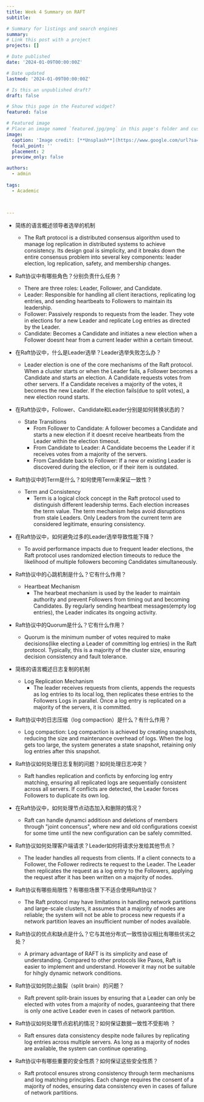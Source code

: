 ```yaml
---
title: Week 4 Summary on RAFT
subtitle:  

# Summary for listings and search engines
summary:  
# Link this post with a project
projects: []

# Date published
date: '2024-01-09T00:00:00Z'

# Date updated
lastmod: '2024-01-09T00:00:00Z'

# Is this an unpublished draft?
draft: false

# Show this page in the Featured widget?
featured: false

# Featured image
# Place an image named `featured.jpg/png` in this page's folder and customize its options here.
image:
  caption: 'Image credit: [**Unsplash**](https://www.google.com/url?sa=i&url=https%3A%2F%2Fwww.infoworld.com%2Farticle%2F3353419%2Fwhats-new-in-c-plus-plus-20-modules-concepts-and-coroutines.html&psig=AOvVaw2prJcUqHmpVgKux1hWeqzl&ust=1705000798871000&source=images&cd=vfe&opi=89978449&ved=0CBMQjRxqFwoTCOjWvozF04MDFQAAAAAdAAAAABAI)'
  focal_point: ''
  placement: 2
  preview_only: false

authors:
  - admin
 
tags:
  - Academic
 

  
---
```


- 简练的语言概述领导者选举的机制
	- The Raft protocol is a distributed consensus algorithm used to manage log replication in distributed systems to achieve consistency. Its design goal is simplicity, and it breaks down the entire consensus problem into several key components: leader election, log replication, safety, and membership changes. 

- Raft协议中有哪些角色？分别负责什么任务？ 
    - There are three roles: Leader, Follower, and Candidate.
	- Leader: Responsible for handling  all client iteractions, replicating log entries, and sending heartbeats to Followers to maintain its leadership. 
	- Follower: Passively responds to requests from the leader. They vote in elections for a new Leader and replicate Log entries as directed by the Leader. 
	- Candidate: Becomes a Candidate and initiates a new election when a Follower doesnt hear from a current leader within a certain timeout. 
- 在Raft协议中，什么是Leader选举？Leader选举失败怎么办？
	- Leader election is one of the core mechanisms of the Raft protocol. When a cluster starts or when the Leader fails, a Follower becomes a Candidate and starts an election. A Candidate requests votes from other servers. If a Candidate receives a majority of the votes, it becomes the new Leader. If the election fails(due to split votes), a new election round starts. 
- 在Raft协议中，Follower、Candidate和Leader分别是如何转换状态的？
	- State Transitions 
		- From Follower to Candidate: A follower becomes a Candidate and starts a new election if it doesnt receive heartbeats from the Leader within the election timeout.
		- From Candidate to Leader: A Candidate becoems the Leader if it receives votes from a majority of the servers. 
		- From Candidate back to Follower: If a new or existing Leader is discovered during the election, or if their item is outdated. 

- Raft协议中的Term是什么？如何使用Term来保证一致性？
	- Term and Consistency
		- Term is a logical clock concept in the Raft protocol used to distinguish different leadership terms. Each election increases the term value. The term mechanism helps avoid disruptions from stale Leaders. Only Leaders from the current term are considered legitimate, ensuring consistency. 
- 在Raft协议中，如何避免过多的Leader选举导致性能下降？
	- To avoid performance impacts due to frequent leader elections, the Raft protocol uses randomized election timeouts to reduce the likelihood of multiple followers becoming Candidates simultaneously. 
- Raft协议中的心跳机制是什么？它有什么作用？
	- Heartbeat Mechanism
		- The hearbeat mechanism is used by the leader to maintain authority and prevent Followers from timing out and becoming Candidates. By regularly sending heartbeat messages(empty log entries), the Leader indicates its ongoing activity. 
- Raft协议中的Quorum是什么？它有什么作用？
	- Quorum is the minimum number of votes required to make decisions(like electing a Leader of committing log entries) in the Raft protocol. Typically, this is a majority of the cluster size, ensuring decision consistency and fault tolerance. 
- 简练的语言概述日志复制的机制
	- Log Replication Mechanism
		- The leader receives requests from clients, appends the requests as log entries to its local log, then replicates these entries to the Followers Logs in parallel. Once a log entry is replicated on a majority of the servers, it is committed. 	
- Raft协议中的日志压缩（log compaction）是什么？有什么作用？
	- Log compaction: Log compaction is achieved by creating snapshots, reducing the size and maintenance overhead of logs. When the log gets too large, the system generates a state snapshot, retaining only log entries after this snapshot. 
- Raft协议如何处理日志复制的问题？如何处理日志冲突？
	- Raft handles replication and conficts by enforcing log entry matching, ensuring all replicated logs are sequentially consistent across all servers. If conflicts are detected, the Leader forces Followers to duplicate its own log. 
- 在Raft协议中，如何处理节点动态加入和删除的情况？
	- Raft can handle dynamci additiosn and deletions of members through "joint concensus", where new and old configurations coexist for some time until the new configuration can be safely committed.
- Raft协议如何处理客户端请求？Leader如何将请求分发给其他节点？
	- The leader handles all requests from clients. If a client connects to a Follower, the Follower redirects te request to the Leader. The Leader then replicates the request as a log entry to the Followers, applying the request after it has been written on a majority of nodes. 

- Raft协议有哪些局限性？有哪些场景下不适合使用Raft协议？
	 - The Raft protocol may have limitations in handling network partitions and large-scale clusters, it assumes that a majority of nodes are reliable; the system will not be able to process new requests if a network partition leaves an insufficient number of nodes available. 
- Raft协议的优点和缺点是什么？它与其他分布式一致性协议相比有哪些优劣之处？
	- A primary advantage of RAFT is its simplicity and ease of understanding. Compared to other protocols like Paxos, Raft is easier to implement and understand. However it may not be suitable for hihgly dynamic network conditions. 

- Raft协议如何防止脑裂（split brain）的问题？
	- Raft prevent split-brain issues by ensuring that a Leader can only be elected with votes from a majority of nodes, guaranteeing that there is only one active Leader even in cases of network partition. 
- Raft协议如何处理节点宕机的情况？如何保证数据一致性不受影响	？
	- Raft ensures data consistency despite node failures by replicating log entries across multiple servers. As long as a majority of nodes are available, the system can continue operating. 
- Raft协议中有哪些重要的安全性质？如何保证这些安全性质？
	- Raft protocol ensures strong consistency through term mechanisms and log matching principles. Each change requires the consent of a majority of nodes, ensuring data consistency even in cases of failure of network partitions. 
